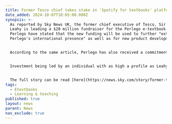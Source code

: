 ```yaml
---
title: Former Tesco chief takes stake in 'Spotify for textbooks' platform Perlego
date_added: 2024-10-07T10:05:00.000Z
synopsis: >-
  As reported by Sky News UK, the former chief executive of Tesco, Sir Terry
  Leahy is leading a $20 million fundraiser for the Perlego e-textbook platform.
  Perlego have stated that the new funding will be used to further "extend
  Perlego's international presence" as well as for new product development.


  According to the same article, Perlego has also received a commitment to new funding from ITHAKA, the company behind the JSTOR platform.


  Investment being led by an individual with as high a profile as Leahy can be seen as a major statement of intent on behalf of Perlego to further move into the academic textbook market.


  The full story can be read [here](https://news.sky.com/story/former-tesco-chief-takes-stake-in-spotify-for-textbooks-platform-perlego-13229641)
tags:
  - Etextbooks
  - Learning & teaching
published: true
layout: news
parent: News
nav_exclude: true
---
```


